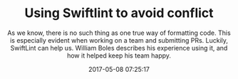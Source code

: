 ---
title: "Using Swiftlint to avoid conflict "
subtitle: "As we know, there is no such thing as one true way of formatting code. This is especially evident when working on a team and submitting PRs. Luckily, SwiftLint can help us. William Boles describes his experience using it, and how it helped keep his team happy."
tags: ["code style","formatting"]
link: "http://williamboles.me/swiftlint-eases-conflict/"
date: "2017-05-08 07:25:17"
---
